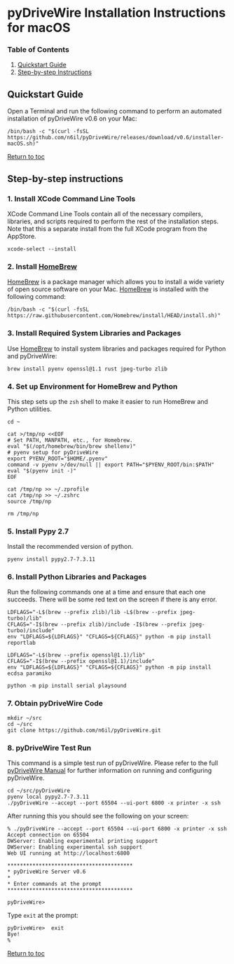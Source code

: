 # pyDriveWire Installation Instructions for macOS

### <a name="toc">Table of Contents<toc></a>

1. [Quickstart Guide](#quickstart)
2. [Step-by-step Instructions](#steps)

## <a name="quickstart">Quickstart Guide</a>

Open a Terminal and run the following command to perform an automated installation of pyDriveWire v0.6 on your Mac:

```
/bin/bash -c "$(curl -fsSL https://github.com/n6il/pyDriveWire/releases/download/v0.6/installer-macOS.sh)"
```

[Return to toc](#toc)

## <a name="steps">Step-by-step instructions</a>
### 1. Install XCode Command Line Tools

XCode Command Line Tools contain all of the necessary compilers, libraries, and scripts required to perform the rest of the installation steps.  Note that this a separate install from the full XCode program from the AppStore.

    xcode-select --install
     
### 2. Install [HomeBrew](https://brew.sh)

[HomeBrew](https://brew.sh) is a package manager which allows you to install a wide variety of open source software on your Mac.  [HomeBrew](https://brew.sh) is installed with the following command: 

    /bin/bash -c "$(curl -fsSL https://raw.githubusercontent.com/Homebrew/install/HEAD/install.sh)"

### 3. Install Required System Libraries and Packages

Use [HomeBrew](https://brew.sh) to install system libraries and packages required for Python and pyDriveWire:

    brew install pyenv openssl@1.1 rust jpeg-turbo zlib

### 4. Set up Environment for HomeBrew and Python

This step sets up the `zsh` shell to make it easier to run HomeBrew and Python utilities.

    cd ~
    
    cat >/tmp/np <<EOF
    # Set PATH, MANPATH, etc., for Homebrew.
    eval "$(/opt/homebrew/bin/brew shellenv)"
    # pyenv setup for pyDriveWire
    export PYENV_ROOT="$HOME/.pyenv"
    command -v pyenv >/dev/null || export PATH="$PYENV_ROOT/bin:$PATH"
    eval "$(pyenv init -)"
    EOF
     
    cat /tmp/np >> ~/.zprofile
    cat /tmp/np >> ~/.zshrc
    source /tmp/np
     
    rm /tmp/np

### 5. Install Pypy 2.7

Install the recommended version of python.

    pyenv install pypy2.7-7.3.11
     
### 6. Install Python Libraries and Packages

Run the following commands one at a time and ensure that each one succeeds.  There will be some red text on the screen if there is any error.

    LDFLAGS="-L$(brew --prefix zlib)/lib -L$(brew --prefix jpeg-turbo)/lib"
    CFLAGS="-I$(brew --prefix zlib)/include -I$(brew --prefix jpeg-turbo)/include"
    env "LDFLAGS=${LDFLAGS}" "CFLAGS=${CFLAGS}" python -m pip install reportlab
    
    LDFLAGS="-L$(brew --prefix openssl@1.1)/lib"
    CFLAGS="-I$(brew --prefix openssl@1.1)/include"
    env "LDFLAGS=${LDFLAGS}" "CFLAGS=${CFLAGS}" python -m pip install ecdsa paramiko   
    
    python -m pip install serial playsound 


### 7. Obtain pyDriveWire Code

    mkdir ~/src
    cd ~/src
    git clone https://github.com/n6il/pyDriveWire.git
     
### 8. pyDriveWire Test Run

This command is a simple test run of pyDriveWire.  Please refer to the full [pyDriveWire Manual](https://github.com/n6il/pyDriveWire/blob/master/docs/The%20pyDriveWire%20Manual.md) for further information on running and configuring pyDriveWire.

    cd ~/src/pyDriveWire
    pyenv local pypy2.7-7.3.11
    ./pyDriveWire --accept --port 65504 --ui-port 6800 -x printer -x ssh
    
 After running this you should see the following on your screen:
 
    % ./pyDriveWire --accept --port 65504 --ui-port 6800 -x printer -x ssh
    Accept connection on 65504
    DWServer: Enabling experimental printing support
    DWServer: Enabling experimental ssh support
    Web UI running at http://localhost:6800
    
    ****************************************
    * pyDriveWire Server v0.6
    *
    * Enter commands at the prompt
    ****************************************
    
    pyDriveWire>   
    
 Type `exit` at the prompt:
 
    pyDriveWire>  exit
    Bye!
    %

[Return to toc](#toc)